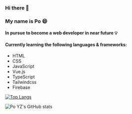 ### Hi there 👋
### My name is Po :smile:
#### In pursue to become a web developer in near future :bulb:
#### Currently learning the following languages & frameworks:
- HTML
- CSS
- JavaScript
- Vue.js
- TypeScript
- Tailwindcss
- Firebase

[![Top Langs](https://github-readme-stats.vercel.app/api/top-langs/?username=eazypau&layout=compact)](https://github.com/anuraghazra/github-readme-stats)

![Po YZ's GitHub stats](https://github-readme-stats.vercel.app/api?username=eazypau&theme=prussian&show_icons=true)

